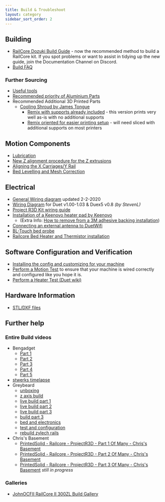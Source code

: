 ```yaml
---
title: Build & Troubleshoot
layout: category
sidebar_sort_order: 2
---
```


## Building
 * [RailCore Dozuki Build Guide](https://railcore.dozuki.com/c/RailCore_II) -  now the recommended method to build a RailCore kit. If you spot problems or want to assist in tidying up the new guide, join the Documentation Channel on Discord.
 * [Build FAQ](build_faq.md)
 
### Further Sourcing
* [Useful tools](./usefultools.md)
* [Recommended priority of Aluminium Parts](./recommended_priority_of_aluminium_parts.md)
* Recommended Additional 3D Printed Parts
  * [Cooling Shroud by James Tongue](https://www.thingiverse.com/thing:3367622)
    * [Remix with supports already included](https://github.com/railcore/parts/blob/master/Other%20Printed%20Parts/Cooling%20Shroud/Duct_Printed_Carriage_Supports.stl) - this version prints very well as-is with no additional supports
    * [Remix oriented for easier printing setup](https://www.thingiverse.com/thing:3461781) - will need sliced with additional supports on most printers

## Motion Components
* [Lubrication](./lubrication.md)
* [New Z alignment procedure for the Z extrusions](./new_Z_alignment_procedure_for_the_Z_extrusions.md)
* [Aligning the X Carriages/Y Rail](./aligning_the_x_carriages_y_rail.md)
* [Bed Levelling and Mesh Correction](./bed_level.md)

## Electrical
* [General Wiring diagram](https://raw.githubusercontent.com/railcore/railcore.github.io/master/build_and_troubleshoot/RCwiringCorrected-2-2-20.jpg) updated 2-2-2020
* [Wiring Diagram](./RailCore_wiring_diagram_with_12v_enablement-v3.0.pdf) for Duet v1.00-1.03 & Duex5 v0.8 *(by StevenL)*
* [Project R3D Kit wiring guide](https://docs.google.com/document/d/1aIc6x7Vzb-bH8-pILNBV1cXyp3JWsIa50Y6eSjMmCgM/edit?usp=sharing)
* [Installation of a Keenovo heater pad by Keenovo](https://keenovo.store/blogs/how-to/how-to-achieve-a-perfect-installation-of-a-keenovo-heater-pad-to-your-3d-printers-build-plate) 
  * (Extra Info: [How to remove from a 3M adhesive backing installation](https://keenovo.store/blogs/how-to/how-to-remove-from-a-3m-adhesive-backing-installation))
* [Connecting an external antenna to DuetWifi](./connecting_external_antenna.md)
* [BL-Touch bed probe](./bl_touch.md)
* [Railcore Bed Heater and Thermistor installation](https://www.youtube.com/watch?v=g_x9JUW02aA)

## Software Configuration and Verification
* [Installing the config and customizing for your machine](./installing_and_customizing_config.md)
* [Perform a Motion Test](./motion_test.md) to ensure that your machine is wired correctly and configured like you hope it is.
* [Perform a Heater Test (Duet wiki)](https://duet3d.dozuki.com/Wiki/Tuning_the_heater_temperature_control)

## Hardware Information
* [STL/DXF files](https://github.com/railcore/parts)

## Further help
### Entire Build videos
* Bengadget
  * [Part 1](https://www.youtube.com/watch?v=Ghtefw_6oyc)
  * [Part 2](https://www.youtube.com/watch?v=oz7WfpGCz1Y)
  * [Part 3](https://www.youtube.com/watch?v=B_3ZVqZVEl0)
  * [Part 4](https://www.youtube.com/watch?v=1Mvz7LZ5GGg)
  * [Part 5](https://www.youtube.com/watch?v=-rhgRnJ0iwk)
* [stwerks timelapse](https://www.youtube.com/watch?v=kIuY_h2I_4Q)
* Greybeard
   * [unboxing](https://www.youtube.com/watch?v=HUBBb8WHJRM)
   * [z axis build](https://www.youtube.com/watch?v=kFqO3lkFea4) 
   * [live build part 1](https://www.youtube.com/watch?v=rK_BJqYiGoo)
   * [live build part 2](https://www.youtube.com/watch?v=pu2B-M_c6VU)
   * [live build part 3](https://www.youtube.com/watch?v=Udko3NbFcCc)
   * [build part 3](https://www.youtube.com/watch?v=835s0i_wojY)
   * [bed and electronics](https://www.youtube.com/watch?v=z696rsbmims)
   * [test and configuration](https://www.youtube.com/watch?v=DXMKiwsfHcM)
   * [rebuild zylech rails](https://www.youtube.com/watch?v=EGD0oWCHK00)
 * Chris's Basement
   * [PrintedSolid - Railcore - ProjectR3D - Part 1 Of Many - Chris's Basement](https://www.youtube.com/watch?v=YO-rBDPIUYg)
   * [PrintedSolid - Railcore - ProjectR3D - Part 2 Of Many - Chris's Basement](https://www.youtube.com/watch?v=T9lPmv_-RhI)
   * [PrintedSolid - Railcore - ProjectR3D - Part 3 Of Many - Chris's Basement](https://www.youtube.com/watch?v=-aE3d40gows) *still in progress*
 
 ### Galleries
 * [JohnOCFII RailCore II 300ZL Build Gallery](https://imgur.com/a/edVEg4K)     
